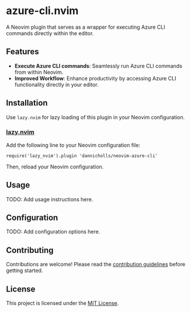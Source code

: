# azure-cli.nvim

A Neovim plugin that serves as a wrapper for executing Azure CLI commands
directly within the editor.

## Features

- **Execute Azure CLI commands**: Seamlessly run Azure CLI commands from within
  Neovim.
- **Improved Workflow**: Enhance productivity by accessing Azure CLI
  functionality directly in your editor.

## Installation

Use `lazy.nvim` for lazy loading of this plugin in your Neovim configuration.

### [lazy.nvim](https://github.com/folke/lazy.nvim)

Add the following line to your Neovim configuration file:

```
require('lazy_nvim').plugin 'dannicholls/neovim-azure-cli'
```

Then, reload your Neovim configuration.

## Usage

TODO: Add usage instructions here.

## Configuration

TODO: Add configuration options here.

## Contributing

Contributions are welcome! Please read the
[contribution guidelines](CONTRIBUTING.md) before getting started.

## License

This project is licensed under the [MIT License](LICENSE).
